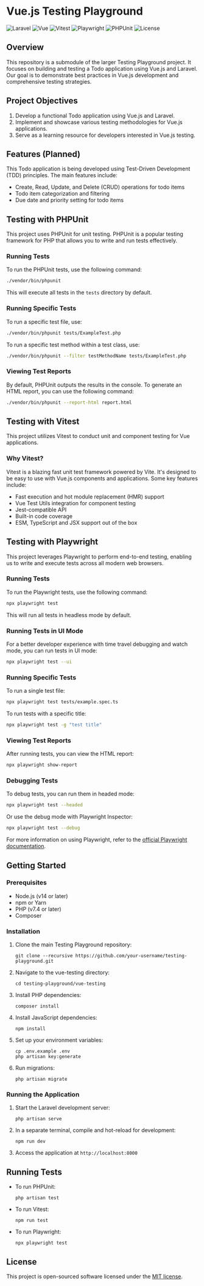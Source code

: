 # Vue.js Testing Playground

![Laravel](https://img.shields.io/badge/Laravel-^11.36.1-blue)
![Vue](https://img.shields.io/badge/Vue-^3.5.12-yellow)
![Vitest](https://img.shields.io/badge/Vitest-^2.1.2-purple)
![Playwright](https://img.shields.io/badge/Playwright-^1.48.2-yellow)
![PHPUnit](https://img.shields.io/badge/PHPUnit-^11.4.2-blue)
![License](https://img.shields.io/badge/license-MIT-green)

## Overview

This repository is a submodule of the larger Testing Playground project. It focuses on building and testing a Todo application using Vue.js and Laravel. Our goal is to demonstrate best practices in Vue.js development and comprehensive testing strategies.

## Project Objectives

1. Develop a functional Todo application using Vue.js and Laravel.
2. Implement and showcase various testing methodologies for Vue.js applications.
3. Serve as a learning resource for developers interested in Vue.js testing.

## Features (Planned)

This Todo application is being developed using Test-Driven Development (TDD) principles. The main features include:

- Create, Read, Update, and Delete (CRUD) operations for todo items
- Todo item categorization and filtering
- Due date and priority setting for todo items

## Testing with PHPUnit

This project uses PHPUnit for unit testing. PHPUnit is a popular testing framework for PHP that allows you to write and run tests effectively.

### Running Tests

To run the PHPUnit tests, use the following command:

```bash
./vendor/bin/phpunit
```

This will execute all tests in the `tests` directory by default.

### Running Specific Tests

To run a specific test file, use:

```bash
./vendor/bin/phpunit tests/ExampleTest.php
```

To run a specific test method within a test class, use:

```bash
./vendor/bin/phpunit --filter testMethodName tests/ExampleTest.php
```

### Viewing Test Reports

By default, PHPUnit outputs the results in the console. To generate an HTML report, you can use the following command:

```bash
./vendor/bin/phpunit --report-html report.html
```

## Testing with Vitest

This project utilizes Vitest to conduct unit and component testing for Vue applications.

### Why Vitest?

Vitest is a blazing fast unit test framework powered by Vite. It's designed to be easy to use with Vue.js components and applications. Some key features include:

- Fast execution and hot module replacement (HMR) support
- Vue Test Utils integration for component testing
- Jest-compatible API
- Built-in code coverage
- ESM, TypeScript and JSX support out of the box

## Testing with Playwright

This project leverages Playwright to perform end-to-end testing, enabling us to write and execute tests across all modern web browsers.

### Running Tests

To run the Playwright tests, use the following command:

```bash
npx playwright test
```

This will run all tests in headless mode by default.

### Running Tests in UI Mode

For a better developer experience with time travel debugging and watch mode, you can run tests in UI mode:

```bash
npx playwright test --ui
```

### Running Specific Tests

To run a single test file:

```bash
npx playwright test tests/example.spec.ts
```

To run tests with a specific title:

```bash
npx playwright test -g "test title"
```

### Viewing Test Reports

After running tests, you can view the HTML report:

```bash
npx playwright show-report
```

### Debugging Tests

To debug tests, you can run them in headed mode:

```bash
npx playwright test --headed
```

Or use the debug mode with Playwright Inspector:

```bash
npx playwright test --debug
```

For more information on using Playwright, refer to the [official Playwright documentation](https://playwright.dev/docs/intro).

## Getting Started

### Prerequisites

- Node.js (v14 or later)
- npm or Yarn
- PHP (v7.4 or later)
- Composer

### Installation

1. Clone the main Testing Playground repository:

    ```
    git clone --recursive https://github.com/your-username/testing-playground.git
    ```

2. Navigate to the vue-testing directory:

    ```
    cd testing-playground/vue-testing
    ```

3. Install PHP dependencies:

    ```
    composer install
    ```

4. Install JavaScript dependencies:

    ```
    npm install
    ```
    
5. Set up your environment variables:

    ```
    cp .env.example .env
    php artisan key:generate
    ```
    
6. Run migrations:

    ```
    php artisan migrate
    ```

### Running the Application

1. Start the Laravel development server:

    ```
    php artisan serve
    ```

2. In a separate terminal, compile and hot-reload for development:

    ```
    npm run dev
    ```

3. Access the application at `http://localhost:8000`


## Running Tests

- To run PHPUnit:

    ```
    php artisan test
    ```
- To run Vitest:

    ```
    npm run test
    ```
- To run Playwright:
    ```
    npx playwright test
    ```

## License

This project is open-sourced software licensed under the [MIT license](https://opensource.org/licenses/MIT).